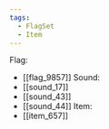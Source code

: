 ```yaml
---
tags:
  - FlagSet
  - Item
---
```

Flag:
- [[flag_9857]]
Sound:
- [[sound_17]]
- [[sound_43]]
- [[sound_44]]
Item:
- [[item_657]]
